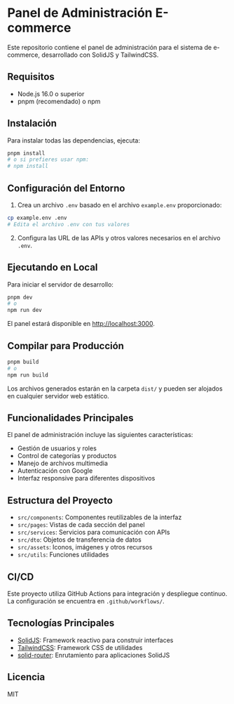# Panel de Administración E-commerce

Este repositorio contiene el panel de administración para el sistema de e-commerce, desarrollado con SolidJS y TailwindCSS.

## Requisitos

- Node.js 16.0 o superior
- pnpm (recomendado) o npm

## Instalación

Para instalar todas las dependencias, ejecuta:

```bash
pnpm install
# o si prefieres usar npm:
# npm install
```

## Configuración del Entorno

1. Crea un archivo `.env` basado en el archivo `example.env` proporcionado:

```bash
cp example.env .env
# Edita el archivo .env con tus valores
```

2. Configura las URL de las APIs y otros valores necesarios en el archivo `.env`.

## Ejecutando en Local

Para iniciar el servidor de desarrollo:

```bash
pnpm dev
# o
npm run dev
```

El panel estará disponible en [http://localhost:3000](http://localhost:3000).

## Compilar para Producción

```bash
pnpm build
# o
npm run build
```

Los archivos generados estarán en la carpeta `dist/` y pueden ser alojados en cualquier servidor web estático.

## Funcionalidades Principales

El panel de administración incluye las siguientes características:

- Gestión de usuarios y roles
- Control de categorías y productos
- Manejo de archivos multimedia
- Autenticación con Google
- Interfaz responsive para diferentes dispositivos

## Estructura del Proyecto

- `src/components`: Componentes reutilizables de la interfaz
- `src/pages`: Vistas de cada sección del panel
- `src/services`: Servicios para comunicación con APIs
- `src/dto`: Objetos de transferencia de datos
- `src/assets`: Iconos, imágenes y otros recursos
- `src/utils`: Funciones utilidades

## CI/CD

Este proyecto utiliza GitHub Actions para integración y despliegue continuo. La configuración se encuentra en `.github/workflows/`.

## Tecnologías Principales

- [SolidJS](https://solidjs.com): Framework reactivo para construir interfaces
- [TailwindCSS](https://tailwindcss.com): Framework CSS de utilidades
- [solid-router](https://github.com/solidjs/solid-router): Enrutamiento para aplicaciones SolidJS

## Licencia

MIT
